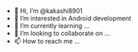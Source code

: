 - 👋 Hi, I’m @kakashi8901
- 👀 I’m interested in Android development
- 🌱 I’m currently learning ...
- 💞️ I’m looking to collaborate on ...
- 📫 How to reach me ...

<!---
kakashi8901/kakashi8901 is a ✨ special ✨ repository because its `README.md` (this file) appears on your GitHub profile.
You can click the Preview link to take a look at your changes.
--->
